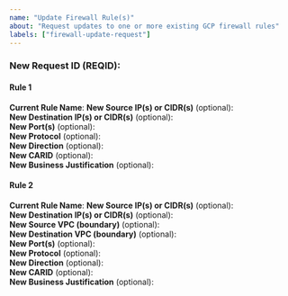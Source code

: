 ```yaml
---
name: "Update Firewall Rule(s)"
about: "Request updates to one or more existing GCP firewall rules"
labels: ["firewall-update-request"]
---
```


<!-- 
How to use:
- For each rule you want to update, copy/paste the "#### Rule N" block below.
- You MUST specify the exact current rule name (shown in PR summaries, in repository under firewall-requests directory, or in the gcp console).
- Fill only the fields you want to update. Delete all lines that you do not need to update.
- "New REQID" is required and will be used in the new rule name and filename for audit.
- "New CARID" is optional, for transfering ownership of a rule to a different app/team.
-->

### New Request ID (REQID): <!-- e.g. REQ2345678 -->

#### Rule 1
**Current Rule Name**: <!-- e.g. AUTO-REQ1234567-123456789-TCP-443-1 -->
**New Source IP(s) or CIDR(s)** (optional):  
**New Destination IP(s) or CIDR(s)** (optional):  
**New Port(s)** (optional):  
**New Protocol** (optional):  
**New Direction** (optional):  
**New CARID** (optional):  
**New Business Justification** (optional):  

#### Rule 2
**Current Rule Name**:
**New Source IP(s) or CIDR(s)** (optional):  
**New Destination IP(s) or CIDR(s)** (optional):  
**New Source VPC (boundary)** (optional):  
**New Destination VPC (boundary)** (optional):  
**New Port(s)** (optional):  
**New Protocol** (optional):  
**New Direction** (optional):  
**New CARID** (optional):  
**New Business Justification** (optional):  
